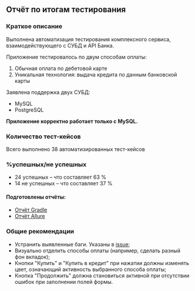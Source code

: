 ## Отчёт по итогам тестирования

### Краткое описание

Выполнена автоматизация тестирования комплексного сервиса, взаимодействующего с СУБД и API Банка.

Приложение тестировалось по двум способам оплаты:
1. Обычная оплата по дебетовой карте
1. Уникальная технология: выдача кредита по данным банковской карты

Заявлена поддержка двух СУБД:
* MySQL
* PostgreSQL

**Приложение корректно работает только с MySQL.**

### Количество тест-кейсов
Всего выполнено 38 автоматизированных тест-кейсов

### %успешных/не успешных
* 24 успешных – что составляет 63 %
* 14 не успешных – что составляет 37 %

#### Подготовлены отчёты:
* [Отчёт Gradle](https://github.com/veronazavr/QA-Diploma/issues/7)
* [Отчёт Allure](https://github.com/veronazavr/QA-Diploma/issues/8)

### Общие рекомендации
* Устранить выявленные баги. Указаны в [issue](https://github.com/veronazavr/QA-Diploma/issues);
* Визуально отделить способы оплаты (например, сделать разный фон вкладок);
* Кнопки "Купить" и "Купить в кредит" при нажатии должны изменять цвет, означающий активность выбранного способа оплаты;
* Кнопка "Продолжить" должна становиться активной при отсутствии ошибок при заполнении полей формы.
